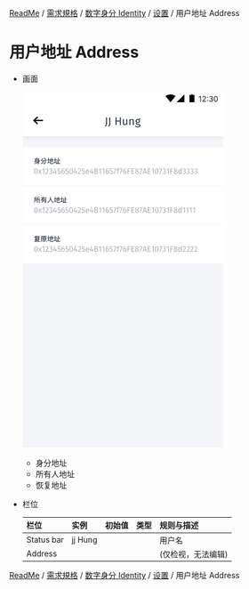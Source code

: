 [ReadMe](../README.md) / [需求規格](../requirements.md) / [数字身分 Identity](identity.md) / [设置](identity-setting.md) / 用户地址 Address

# 用户地址 Address

* 画面

	![用戶信息](../assets/screen-id-address.png)

	* 身分地址
	* 所有人地址
	* 恢复地址

* 栏位

	栏位 | 实例 | 初始值 | 类型 | 规则与描述
	------------- | ------------- | ------------- | ------------- | -------------
	Status bar | jj Hung | | | 用户名
	Address |  | | | (仅检视，无法编辑)

[ReadMe](../README.md) / [需求規格](../requirements.md) / [数字身分 Identity](identity.md) / [设置](identity-setting.md) / 用户地址 Address
